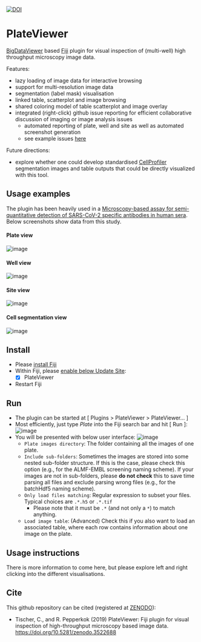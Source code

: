 [![DOI](https://zenodo.org/badge/144602584.svg)](https://zenodo.org/badge/latestdoi/144602584)

# PlateViewer

[BigDataViewer](https://imagej.net/BigDataViewer) based [Fiji](https://fiji.sc/) plugin for visual inspection of (multi-well) high throughput microscopy image data.

Features:
- lazy loading of image data for interactive browsing
- support for multi-resolution image data
- segmentation (label mask) visualisation
- linked table, scatterplot and image browsing
- shared coloring model of table scatterplot and image overlay
- integrated (right-click) github issue reporting for efficient collaborative discussion of imaging or image analysis issues
  - automated reporting of plate, well and site as well as automated screenshot generation
  - see example issues [here](https://github.com/hci-unihd/antibodies-analysis-issues/issues)

Future directions:
- explore whether one could develop standardised [CellProfiler](https://cellprofiler.org/) segmentation images and table outputs that could be directly visualized with this tool.

## Usage examples

The plugin has been heavily used in a [Microscopy-based assay for semi-quantitative detection of SARS-CoV-2 specific antibodies in human sera](https://www.biorxiv.org/content/10.1101/2020.06.15.152587v1). Below screenshots show data from this study.

#### Plate view
![image](https://user-images.githubusercontent.com/2157566/88773118-064ec280-d182-11ea-81ee-9806d8de0483.png)

#### Well view
![image](https://user-images.githubusercontent.com/2157566/88773870-07342400-d183-11ea-802a-670f1f0ad3f3.png)

#### Site view
![image](https://user-images.githubusercontent.com/2157566/88774283-87f32000-d183-11ea-89b9-76e9ce923cb9.png)

#### Cell segmentation view
![image](https://user-images.githubusercontent.com/2157566/88774926-5595f280-d184-11ea-8da0-b71afaa10064.png)


## Install

- Please [install Fiji](fiji.sc)
- Within Fiji, please [enable below Update Site](https://imagej.net/Following_an_update_site): 
    - [X] PlateViewer
- Restart Fiji

## Run

- The plugin can be started at [ Plugins > PlateViewer > PlateViewer... ]
- Most efficiently, just type *Plate* into the Fiji search bar and hit [ Run ]:
![image](https://user-images.githubusercontent.com/2157566/80029189-b6a78d80-84e6-11ea-957d-6fe5f9d07f32.png)
- You will be presented with below user interface: ![image](https://user-images.githubusercontent.com/2157566/80489978-f2b47580-8960-11ea-98d1-3148a9b6849d.png)
    - `Plate images directory`: The folder containing all the images of one plate.
    - `Include sub-folders`: Sometimes the images are stored into some nested sub-folder structure. If this is the case, please check this option (e.g., for the ALMF-EMBL screening naming scheme). If your images are not in sub-folders, please **do not check** this to save time parsing all files and exclude parsing wrong files (e.g., for the batchHdf5 naming scheme).
    - `Only load files matching`: Regular expression to subset your files. Typical choices are `.*.h5` or `.*.tif`
        - Please note that it must be `.*` (and not only a `*`) to match anything.
    - `Load image table`: (Advanced) Check this if you also want to load an associated table, where each row contains information about one image on the plate.
    
    
## Usage instructions

There is more information to come here, but please explore left and right clicking into the different visualisations.
 
## Cite

This github repository can be cited (registered at [ZENODO](https://zenodo.org/)):
- Tischer, C., and R. Pepperkok (2019) PlateViewer: Fiji plugin for visual inspection of high-throughput microscopy based image data. https://doi.org/10.5281/zenodo.3522688
